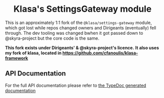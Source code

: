<div style="text-align:center;"><h1>Klasa's SettingsGateway module</h1></div>

This is an approximately 1:1 fork of the `@klasa/settings-gateway` module, which got lost while repos changed owners and Dirigeants (eventually) fell through. The dev tooling was changed bwhen it got passed down to @skyra-project but the core code is the same.

**This fork exists under Dirigeants' & @skyra-project's licence.**
**It also uses my fork of klasa, located in https://github.com/cfanoulis/klasa-framework**
## API Documentation

For the full API documentation please refer to [the TypeDoc generated documentation](https://cfanoulis.github.io/framework)
